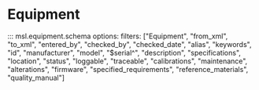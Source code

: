 # Equipment

::: msl.equipment.schema
    options:
        filters: ["Equipment", "from_xml", "to_xml", "entered_by", "checked_by", "checked_date", "alias", "keywords", "id", "manufacturer", "model", "$serial^", "description", "specifications", "location", "status", "loggable", "traceable", "calibrations", "maintenance", "alterations", "firmware", "specified_requirements", "reference_materials", "quality_manual"]
